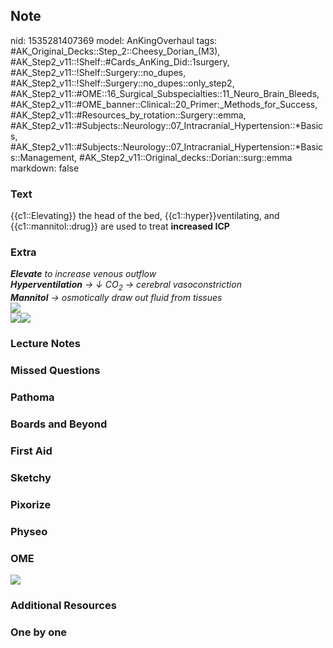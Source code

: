 ## Note
nid: 1535281407369
model: AnKingOverhaul
tags: #AK_Original_Decks::Step_2::Cheesy_Dorian_(M3), #AK_Step2_v11::!Shelf::#Cards_AnKing_Did::1surgery, #AK_Step2_v11::!Shelf::Surgery::no_dupes, #AK_Step2_v11::!Shelf::Surgery::no_dupes::only_step2, #AK_Step2_v11::#OME::16_Surgical_Subspecialties::11_Neuro_Brain_Bleeds, #AK_Step2_v11::#OME_banner::Clinical::20_Primer:_Methods_for_Success, #AK_Step2_v11::#Resources_by_rotation::Surgery::emma, #AK_Step2_v11::#Subjects::Neurology::07_Intracranial_Hypertension::*Basics, #AK_Step2_v11::#Subjects::Neurology::07_Intracranial_Hypertension::*Basics::Management, #AK_Step2_v11::Original_decks::Dorian::surg::emma
markdown: false

### Text
{{c1::Elevating}} the head of the bed, {{c1::hyper}}ventilating,
and {{c1::mannitol::drug}} are used to treat <b>increased ICP</b>

### Extra
<div>
  <i><b>Elevate</b> to increase venous outflow</i>
</div>
<div>
  <i><b>Hyperventilation</b> → ↓ CO<sub>2</sub> → cerebral
  vasoconstriction</i>
</div>
<div>
  <i><b>Mannitol</b> → osmotically draw out fluid from tissues</i>
</div><img src="paste-800929796325377.jpg">
<div>
  <img src="paste-799989198487553.jpg"><i><img src=
  "paste-3199123570294787.jpg"></i>
</div>

### Lecture Notes


### Missed Questions


### Pathoma


### Boards and Beyond


### First Aid


### Sketchy


### Pixorize


### Physeo


### OME
<div class="ome-widget">
  <a href="https://onlinemeded.org/spa/surgery?ref=anki"><img src=
  "_OME_AnkiFlashcards_Topic_5.png"></a>
</div>

### Additional Resources


### One by one

